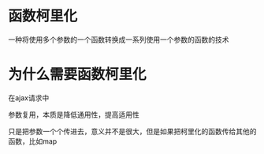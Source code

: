 # 函数柯里化
一种将使用多个参数的一个函数转换成一系列使用一个参数的函数的技术

# 为什么需要函数柯里化
在ajax请求中

参数复用，本质是降低通用性，提高适用性

只是把参数一个个传进去，意义并不是很大，但是如果把柯里化的函数传给其他的函数，比如map